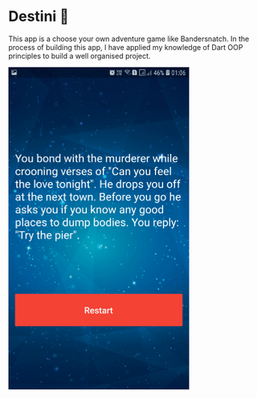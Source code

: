 

# Destini 🤔

This app is a choose your own adventure game like Bandersnatch. In the process of building this app, I have applied my knowledge of Dart OOP principles to build a well organised project.

![](destini.gif)
